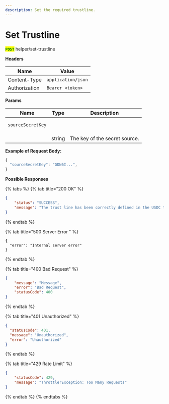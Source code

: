 ```yaml
---
description: Set the required trustline.
---
```


# Set Trustline

<mark style="color:green;">**`POST`**</mark> helper/set-trustline

**Headers**

| Name          | Value              |
| ------------- | ------------------ |
| Content-Type  | `application/json` |
| Authorization | `Bearer <token>`   |

**Params**

| Name                                     | Type   | Description                   |
| ---------------------------------------- | ------ | ----------------------------- |
| <pre><code>sourceSecretKey
</code></pre> |        |                               |
|                                          | string | The key of the secret source. |

**Example of Request Body:**

```javascript
{
  "sourceSecretKey": "GDN6I...", 
}
```

**Possible Responses**

{% tabs %}
{% tab title="200 OK" %}
```json
{
    "status": "SUCCESS",
    "message": "The trust line has been correctly defined in the USDC token"
}
```
{% endtab %}

{% tab title="500 Server Error " %}
<pre class="language-json"><code class="lang-json"><strong>{
</strong>  "error": "Internal server error"
}
</code></pre>
{% endtab %}

{% tab title="400 Bad Request" %}
```json
{
    "message": "Message",
    "error": "Bad Request",
    "statusCode": 400
}

```
{% endtab %}

{% tab title="401 Unauthorized" %}
```json
{
  "statusCode": 401,
  "message": "Unauthorized",
  "error": "Unauthorized"
}
```
{% endtab %}

{% tab title="429 Rate Limit" %}
```json
{
    "statusCode": 429,
    "message": "ThrottlerException: Too Many Requests"
}
```
{% endtab %}
{% endtabs %}
